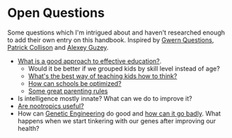 # Open Questions

Some questions which I'm intrigued about and haven't researched enough to add their own entry on this handbook. Inspired by [Gwern Questions](https://www.gwern.net/Questions), [Patrick Collison](https://patrickcollison.com/questions) and [Alexey Guzey](https://guzey.com/personal/research-ideas/).

- [What is a good approach to effective education?](https://www.lesswrong.com/posts/mMKKsbxGiNirGjsA9/effective-children-education).
  - Would it be better if we grouped kids by skill level instead of age?
  - [What's the best way of teaching kids how to think?](https://news.ycombinator.com/item?id=24638756)
  - [How can schools be optimized?](https://astralcodexten.substack.com/p/book-review-the-cult-of-smart)
  - [Some great parenting rules](https://www.lesswrong.com/posts/8gapy2nLy4wysXSGL/parenting-rules)
- Is intelligence mostly innate? What can we do to improve it?
- [Are nootropics useful?](https://www.gwern.net/Nootropics)
- How can [Genetic Engineering](https://www.youtube.com/watch?v=jAhjPd4uNFY) do good and [how can it go badly](https://www.youtube.com/watch?v=n__42UNIhvU). What happens when we start tinkering with our genes after improving our health?
